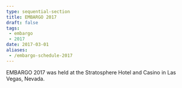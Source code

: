 ```yaml
---
type: sequential-section
title: EMBARGO 2017
draft: false
tags:
 - embargo
 - 2017
date: 2017-03-01
aliases:
 - /embargo-schedule-2017
---
```


EMBARGO 2017 was held at the Stratosphere Hotel and Casino in Las Vegas,
Nevada.
